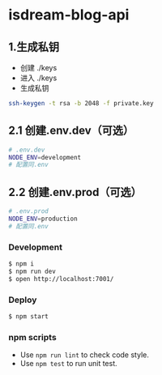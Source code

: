 # isdream-blog-api

## 1.生成私钥
- 创建 ./keys
- 进入 ./keys
- 生成私钥
```bash
ssh-keygen -t rsa -b 2048 -f private.key
```

## 2.1 创建.env.dev（可选）
```bash
# .env.dev
NODE_ENV=development
# 配置同.env
```

## 2.2 创建.env.prod（可选）
```bash
# .env.prod
NODE_ENV=production
# 配置同.env
```

### Development

```bash
$ npm i
$ npm run dev
$ open http://localhost:7001/
```

### Deploy

```bash
$ npm start
```

### npm scripts

- Use `npm run lint` to check code style.
- Use `npm test` to run unit test.

